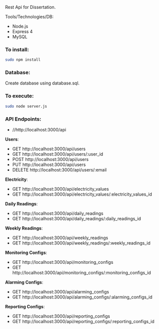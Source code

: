Rest Api for Dissertation.

Tools/Technologies/DB:
* Node.js
* Express 4
* MySQL

### To install:

```sh
sudo npm install
```

### Database:
Create database using database.sql.

### To execute:

```sh
sudo node server.js
```

### API Endpoints:

* //http://localhost:3000/api

**Users**:

* GET http://localhost:3000/api/users
* GET http://localhost:3000/api/users/:user_id
* POST http://localhost:3000/api/users
* PUT http://localhost:3000/api/users
* DELETE http://localhost:3000/api/users/:email

**Electricity**:

* GET http://localhost:3000/api/electricity_values
* GET http://localhost:3000/api/electricity_values/:electricity_values_id

**Daily Readings**:

* GET http://localhost:3000/api/daily_readings
* GET http://localhost:3000/api/daily_readings/:daily_readings_id


**Weekly Readings**:

* GET http://localhost:3000/api/weekly_readings
* GET http://localhost:3000/api/weekly_readings/:weekly_readings_id

**Monitoring Configs**:

* GET http://localhost:3000/api/monitoring_configs
* GET http://localhost:3000/api/monitoring_configs/:monitoring_configs_id

**Alarming Configs**:

* GET http://localhost:3000/api/alarming_configs
* GET http://localhost:3000/api/alarming_configs/:alarming_configs_id

**Reporting Configs**:

* GET http://localhost:3000/api/reporting_configs
* GET http://localhost:3000/api/reporting_configs/:reporting_configs_id
